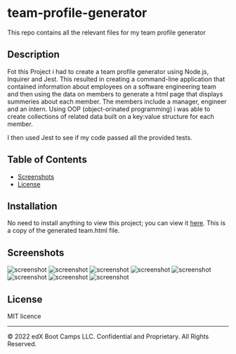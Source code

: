 # team-profile-generator

This repo contains all the relevant files for my team profile generator

## Description

Fot this Project i had to create a team profile generator using Node.js, Inquirer and Jest. This resulted in creating a command-line application that contained information about employees on a software engineering team and then using the data on members to generate a html page that displays summeries about each member. The members include a manager, engineer and an intern. Using OOP (object-orinated programming) i was able to create collections of related data built on a key:value structure for each member.

I then used Jest to see if my code passed all the provided tests.

## Table of Contents

- [Screenshots](#screenshots)
- [License](#license)

## Installation

No need to install anything to view this project; you can view it [here](https://chriskeno95.github.io/team-profile-generator/).
This is a copy of the generated team.html file.

## Screenshots

![screenshot](./assets/images/screenshot-1.png)
![screenshot](./assets/images/screenshot-2.png)
![screenshot](./assets/images/screenshot-3.png)
![screenshot](./assets/images/screenshot-4.png)
![screenshot](./assets/images/screenshot-5.png)
![screenshot](./assets/images/screenshot-6.png)
![screenshot](./assets/images/screenshot-7.png)
![screenshot](./assets/images/screenshot-8.png)

## License

MIT licence

---

© 2022 edX Boot Camps LLC. Confidential and Proprietary. All Rights Reserved.
